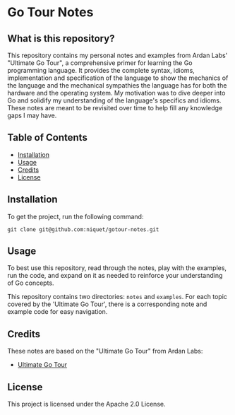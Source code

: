 # Go Tour Notes

## What is this repository?

This repository contains my personal notes and examples from Ardan Labs' "Ultimate Go Tour", a comprehensive primer for learning the Go programming language. It provides the complete syntax, idioms, implementation and specification of the language to show the mechanics of the language and the mechanical sympathies the language has for both the hardware and the operating system. My motivation was to dive deeper into Go and solidify my understanding of the language's specifics and idioms. These notes are meant to be revisited over time to help fill any knowledge gaps I may have.

## Table of Contents

- [Installation](#installation)
- [Usage](#usage)
- [Credits](#credits)
- [License](#license)

## Installation

To get the project, run the following command:

```
git clone git@github.com:niquet/gotour-notes.git
```

## Usage

To best use this repository, read through the notes, play with the examples, run the code, and expand on it as needed to reinforce your understanding of Go concepts.

This repository contains two directories: `notes` and `examples`. For each topic covered by the 'Ultimate Go Tour', there is a corresponding note and example code for easy navigation.

## Credits

These notes are based on the "Ultimate Go Tour" from Ardan Labs:

- [Ultimate Go Tour](https://tour.ardanlabs.com/tour/eng/list)

## License

This project is licensed under the Apache 2.0 License.
